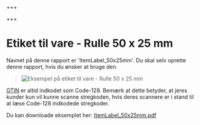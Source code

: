+++

+++
# Etiket til vare - Rulle 50 x 25 mm

Navnet på denne rapport er 'ItemLabel_50x25mm'. Du skal selv oprette denne rapport, hvis du ønsker at bruge den.

> ![Eksempel på etiket til vare - Rulle 50 x 25 mm](https://thetis-ims-reports.s3.eu-west-1.amazonaws.com/examples/ItemLabel_50x25mm-1.png)

[GTIN](https://data.thetis-ims.com/da/docs/GlobalTradeItem#globalTradeItemNumber "GTIN") er altid indkodet som Code-128. Bemærk at dette betyder, at jeres kunder kun vil kunne scanne stregkoden, hvis deres scannere er i stand til at læse Code-128 indkodede stregkoder.

Du kan downloade eksemplet her: [ItemLabel_50x25mm.pdf](https://thetis-ims-reports.s3.eu-west-1.amazonaws.com/examples/ItemLabel_50x25mm.pdf "ItemLabel_50x25mm.pdf")